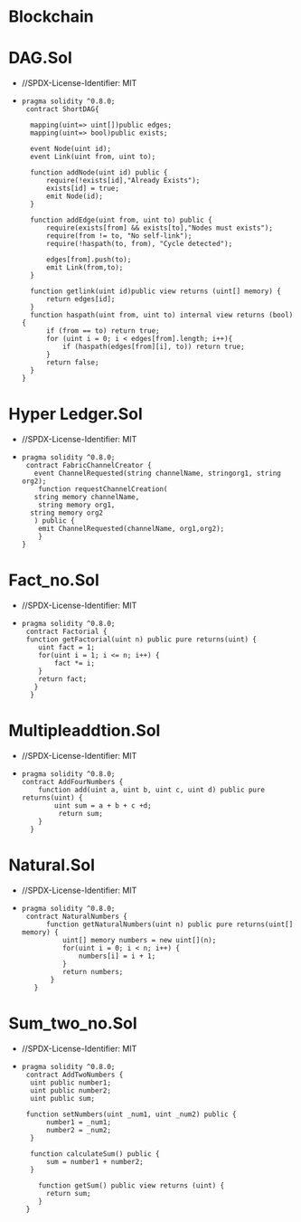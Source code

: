 # Blockchain
# DAG.Sol
-  //SPDX-License-Identifier: MIT
-     pragma solidity ^0.8.0;     
       contract ShortDAG{
   
        mapping(uint=> uint[])public edges;
        mapping(uint=> bool)public exists;
    
        event Node(uint id);
        event Link(uint from, uint to);
    
        function addNode(uint id) public {
            require(!exists[id],"Already Exists");
            exists[id] = true;
            emit Node(id);
        }
    
        function addEdge(uint from, uint to) public {
            require(exists[from] && exists[to],"Nodes must exists");
            require(from != to, "No self-link");
            require(!haspath(to, from), "Cycle detected");
    
            edges[from].push(to);
            emit Link(from,to);
        }
    
        function getlink(uint id)public view returns (uint[] memory) {
            return edges[id];
        }
        function haspath(uint from, uint to) internal view returns (bool) {
            if (from == to) return true;
            for (uint i = 0; i < edges[from].length; i++){
                if (haspath(edges[from][i], to)) return true;
            }
            return false;
        }
      }
# Hyper Ledger.Sol
-  //SPDX-License-Identifier: MIT
-     pragma solidity ^0.8.0;
       contract FabricChannelCreator {
         event ChannelRequested(string channelName, stringorg1, string org2);
          function requestChannelCreation(
         string memory channelName,
          string memory org1,
        string memory org2
         ) public {
          emit ChannelRequested(channelName, org1,org2);
          }
      } 
# Fact_no.Sol     
-  //SPDX-License-Identifier: MIT
-     pragma solidity ^0.8.0;
       contract Factorial {
       function getFactorial(uint n) public pure returns(uint) {
          uint fact = 1;
          for(uint i = 1; i <= n; i++) {
              fact *= i;
          }
          return fact;
         }
        }
# Multipleaddtion.Sol
-  //SPDX-License-Identifier: MIT
-     pragma solidity ^0.8.0;
      contract AddFourNumbers {
          function add(uint a, uint b, uint c, uint d) public pure returns(uint) {
              uint sum = a + b + c +d;
               return sum;
          }
        }
#  Natural.Sol
-  //SPDX-License-Identifier: MIT
-     pragma solidity ^0.8.0;
       contract NaturalNumbers {
            function getNaturalNumbers(uint n) public pure returns(uint[] memory) {
                uint[] memory numbers = new uint[](n);
                for(uint i = 0; i < n; i++) {
                    numbers[i] = i + 1;
                }
                return numbers;
             }
         }
# Sum_two_no.Sol
-   //SPDX-License-Identifier: MIT
-     pragma solidity ^0.8.0;
       contract AddTwoNumbers {    
        uint public number1;
        uint public number2;
        uint public sum;
    
       function setNumbers(uint _num1, uint _num2) public {
            number1 = _num1;
            number2 = _num2;
        }
    
        function calculateSum() public {
            sum = number1 + number2;
        }
    
          function getSum() public view returns (uint) {
            return sum;
          }
       }

